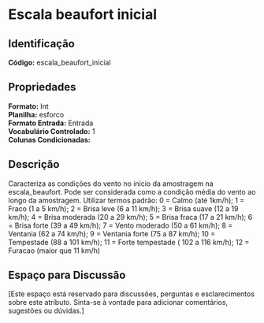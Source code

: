 # Escala beaufort inicial

## Identificação
**Código:** escala_beaufort_inicial

## Propriedades
**Formato:** Int  
**Planilha:** esforco  
**Formato Entrada:** Entrada  
**Vocabulário Controlado:** 1  
**Colunas Condicionadas:**   

## Descrição
Caracteriza as condições do vento no inicio da amostragem na escala_beaufort. Pode ser considerada como a condição média do vento ao longo da amostragem. Utilizar termos padrão: 0 = Calmo (até 1km/h); 1 = Fraco (1 a 5 km/h); 2 = Brisa leve (6 a 11 km/h); 3 = Brisa suave (12 a 19 km/h); 4 = Brisa moderada (20 a 29 km/h); 5 = Brisa fraca (17 a 21 km/h); 6 = Brisa forte (39 a 49 km/h); 7 = Vento moderado (50 a 61 km/h); 8 = Ventania (62 a 74 km/h); 9 = Ventania forte (75 a 87 km/h); 10 = Tempestade (88 a 101 km/h); 11 = Forte tempestade ( 102 a 116 km/h); 12 = Furacao (maior que 11 km/h)

## Espaço para Discussão
[Este espaço está reservado para discussões, perguntas e esclarecimentos sobre este atributo. Sinta-se à vontade para adicionar comentários, sugestões ou dúvidas.]
